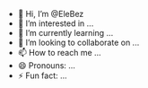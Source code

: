 - 👋 Hi, I’m @EleBez
- 👀 I’m interested in ...
- 🌱 I’m currently learning ...
- 💞️ I’m looking to collaborate on ...
- 📫 How to reach me ...
- 😄 Pronouns: ...
- ⚡ Fun fact: ...

<!---
EleBez/EleBez is a ✨ special ✨ repository because its `README.md` (this file) appears on your GitHub profile.
You can click the Preview link to take a look at your changes.
--->
